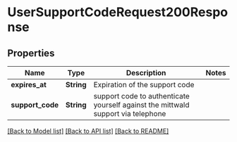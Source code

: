 # UserSupportCodeRequest200Response

## Properties

Name | Type | Description | Notes
------------ | ------------- | ------------- | -------------
**expires_at** | **String** | Expiration of the support code | 
**support_code** | **String** | support code to authenticate yourself against the mittwald support via telephone | 

[[Back to Model list]](../README.md#documentation-for-models) [[Back to API list]](../README.md#documentation-for-api-endpoints) [[Back to README]](../README.md)


